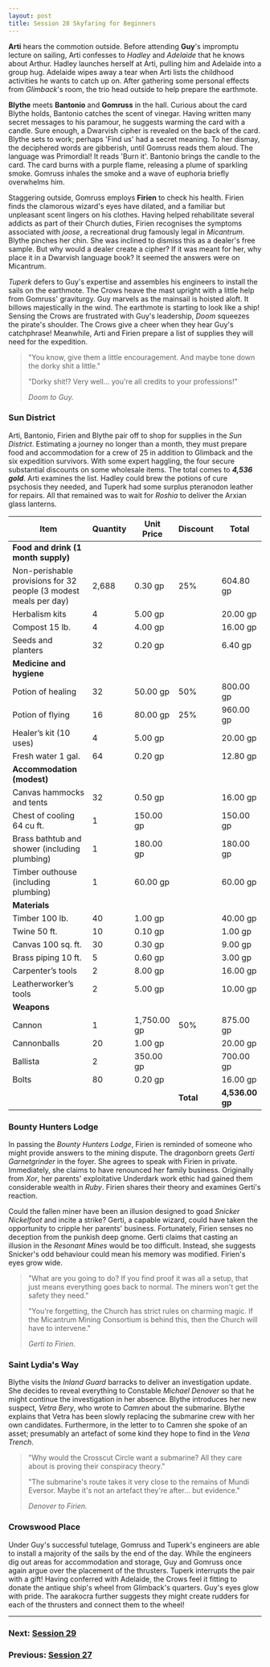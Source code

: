```yaml
---
layout: post
title: Session 28 Skyfaring for Beginners
---
```


**Arti** hears the commotion outside. Before attending **Guy**'s impromptu lecture on sailing, Arti confesses to *Hadley* and *Adelaide* that he knows about Arthur. Hadley launches herself at Arti, pulling him and Adelaide into a group hug. Adelaide wipes away a tear when Arti lists the childhood activities he wants to catch up on. After gathering some personal effects from *Glimback*'s room, the trio head outside to help prepare the earthmote.

**Blythe** meets **Bantonio** and **Gomruss** in the hall. Curious about the card Blythe holds, Bantonio catches the scent of vinegar. Having written many secret messages to his paramour, he suggests warming the card with a candle. Sure enough, a Dwarvish cipher is revealed on the back of the card. Blythe sets to work; perhaps 'Find us' had a secret meaning. To her dismay, the deciphered words are gibberish, until Gomruss reads them aloud. The language was Primordial! It reads 'Burn it'. Bantonio brings the candle to the card. The card burns with a purple flame, releasing a plume of sparkling smoke. Gomruss inhales the smoke and a wave of euphoria briefly overwhelms him.

Staggering outside, Gomruss employs **Firien** to check his health. Firien finds the clamorous wizard's eyes have dilated, and a familiar but unpleasant scent lingers on his clothes. Having helped rehabilitate several addicts as part of their Church duties, Firien recognises the symptoms associated with *joose*, a recreational drug famously legal in *Micantrum*. Blythe pinches her chin. She was inclined to dismiss this as a dealer's free sample. But why would a dealer create a cipher? If it was meant for her, why place it in a Dwarvish language book? It seemed the answers were on Micantrum.

*Tuperk* defers to Guy's expertise and assembles his engineers to install the sails on the earthmote. The Crows heave the mast upright with a little help from Gomruss' graviturgy. Guy marvels as the mainsail is hoisted aloft. It billows majestically in the wind. The earthmote is starting to look like a ship! Sensing the Crows are frustrated with Guy's leadership, *Doom* squeezes the pirate's shoulder. The Crows give a cheer when they hear Guy's catchphrase! Meanwhile, Arti and Firien prepare a list of supplies they will need for the expedition.

> "You know, give them a little encouragement. And maybe tone down the dorky shit a little."
>
> "Dorky shit!? Very well... you're all credits to your professions!"
>
> *Doom to Guy.*

### Sun District

Arti, Bantonio, Firien and Blythe pair off to shop for supplies in the *Sun District*. Estimating a journey no longer than a month, they must prepare food and accommodation for a crew of 25 in addition to Glimback and the six expedition survivors. With some expert haggling, the four secure substantial discounts on some wholesale items. The total comes to ***4,536 gold***. Arti examines the list. Hadley could brew the potions of cure psychosis they needed, and Tuperk had some surplus pteranodon leather for repairs. All that remained was to wait for *Roshia* to deliver the Arxian glass lanterns.

| Item                                                             | Quantity | Unit Price  | Discount  | Total           |
| ---------------------------------------------------------------- | -------- | ----------- | --------- | --------------- |
| **Food and drink (1 month supply)**                              |          |             |           |                 |
| Non-perishable provisions for 32 people (3 modest meals per day) | 2,688    | 0.30 gp     | 25%       | 604.80 gp       |
| Herbalism kits                                                   | 4        | 5.00 gp     |           | 20.00 gp        |
| Compost 15 lb.                                                   | 4        | 4.00 gp     |           | 16.00 gp        |
| Seeds and planters                                               | 32       | 0.20 gp     |           | 6.40 gp         |
| **Medicine and hygiene**                                         |          |             |           |                 |
| Potion of healing                                                | 32       | 50.00 gp    | 50%       | 800.00 gp       |
| Potion of flying                                                 | 16       | 80.00 gp    | 25%       | 960.00 gp       |
| Healer’s kit (10 uses)                                           | 4        | 5.00 gp     |           | 20.00 gp        |
| Fresh water 1 gal.                                               | 64       | 0.20 gp     |           | 12.80 gp        |
| **Accommodation (modest)**                                       |          |             |           |                 |
| Canvas hammocks and tents                                        | 32       | 0.50 gp     |           | 16.00 gp        |
| Chest of cooling 64 cu ft.                                       | 1        | 150.00 gp   |           | 150.00 gp       |
| Brass bathtub and shower (including plumbing)                    | 1        | 180.00 gp   |           | 180.00 gp       |
| Timber outhouse (including plumbing)                             | 1        | 60.00 gp    |           | 60.00 gp        |
| **Materials**                                                    |          |             |           |                 |
| Timber 100 lb.                                                   | 40       | 1.00 gp     |           | 40.00 gp        |
| Twine 50 ft.                                                     | 10       | 0.10 gp     |           | 1.00 gp         |
| Canvas 100 sq. ft.                                               | 30       | 0.30 gp     |           | 9.00 gp         |
| Brass piping 10 ft.                                              | 5        | 0.60 gp     |           | 3.00 gp         |
| Carpenter’s tools                                                | 2        | 8.00 gp     |           | 16.00 gp        |
| Leatherworker’s tools                                            | 2        | 5.00 gp     |           | 10.00 gp        |
| **Weapons**                                                      |          |             |           |                 |
| Cannon                                                           | 1        | 1,750.00 gp | 50%       | 875.00 gp       |
| Cannonballs                                                      | 20       | 1.00 gp     |           | 20.00 gp        |
| Ballista                                                         | 2        | 350.00 gp   |           | 700.00 gp       |
| Bolts                                                            | 80       | 0.20 gp     |           | 16.00 gp        |
|                                                                  |          |             | **Total** | **4,536.00 gp** |

### Bounty Hunters Lodge

In passing the *Bounty Hunters Lodge*, Firien is reminded of someone who might provide answers to the mining dispute. The dragonborn greets *Gerti Garnetgrinder* in the foyer. She agrees to speak with Firien in private. Immediately, she claims to have renounced her family business. Originally from *Xor*, her parents' exploitative Underdark work ethic had gained them considerable wealth in *Ruby*. Firien shares their theory and examines Gerti's reaction.

Could the fallen miner have been an illusion designed to goad *Snicker Nickelfoot* and incite a strike? Gerti, a capable wizard, could have taken the opportunity to cripple her parents' business. Fortunately, Firien senses no deception from the punkish deep gnome. Gerti claims that casting an illusion in the *Resonant Mines* would be too difficult. Instead, she suggests Snicker's odd behaviour could mean his memory was modified. Firien's eyes grow wide.

> "What are you going to do? If you find proof it was all a setup, that just means everything goes back to normal. The miners won't get the safety they need."
>
> "You're forgetting, the Church has strict rules on charming magic. If the Micantrum Mining Consortium is behind this, then the Church will have to intervene."
>
> *Gerti to Firien.*

### Saint Lydia's Way

Blythe visits the *Inland Guard* barracks to deliver an investigation update. She decides to reveal everything to Constable *Michael Denover* so that he might continue the investigation in her absence. Blythe introduces her new suspect, *Vetra Bery*, who wrote to *Camren* about the submarine. Blythe explains that Vetra has been slowly replacing the submarine crew with her own candidates. Furthermore, in the letter to to Camren she spoke of an asset; presumably an artefact of some kind they hope to find in the *Vena Trench*.

> "Why would the Crosscut Circle want a submarine? All they care about is proving their conspiracy theory."
>
> "The submarine's route takes it very close to the remains of Mundi Eversor. Maybe it's not an artefact they're after... but evidence."
>
> *Denover to Firien.*

### Crowswood Place

Under Guy's successful tutelage, Gomruss and Tuperk's engineers are able to install a majority of the sails by the end of the day. While the engineers dig out areas for accommodation and storage, Guy and Gomruss once again argue over the placement of the thrusters. Tuperk interrupts the pair with a gift! Having conferred with Adelaide, the Crows feel it fitting to donate the antique ship's wheel from Glimback's quarters. Guy's eyes glow with pride. The aarakocra further suggests they might create rudders for each of the thrusters and connect them to the wheel!

---

### **Next: [Session 29](session-29)**
### **Previous: [Session 27](session-27)**
